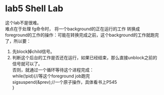 # lab5 Shell Lab
这个lab不是很难。  
难点在于处理 fg命令时， 将一个background的正在运行的工作 转换成 foreground的工作的操作：可能在转换完成之前，这个background的工作就跑完了，所以要：
1. 先block掉child信号。
2. 判断这个后台的工作是否还在运行，如果已经结束，那么直接unblock之前的信号就可以了。  
    否则，就通过一个循环等待这个进程完成：  
    while(!pid){//等这个foreground job跑完  
        sigsuspend(&prev);//一个原子操作，具体看书上P545  
    }
